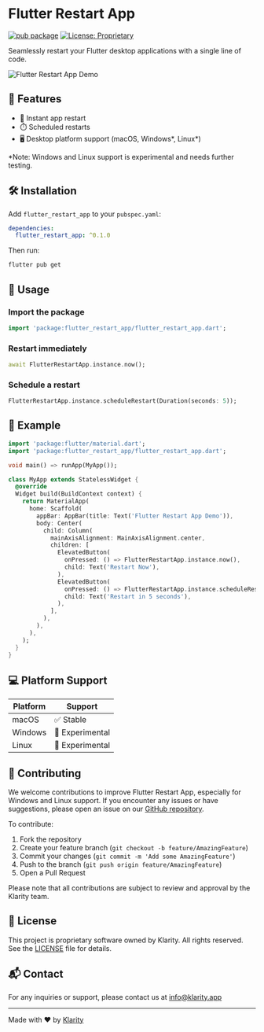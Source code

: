 # Flutter Restart App

[![pub package](https://img.shields.io/pub/v/flutter_restart_app.svg)](https://pub.dev/packages/flutter_restart_app)
[![License: Proprietary](https://img.shields.io/badge/license-Proprietary-red.svg)](LICENSE)

Seamlessly restart your Flutter desktop applications with a single line of code.

![Flutter Restart App Demo](https://path.to/your/demo.gif)

## 🚀 Features

- 🔄 Instant app restart
- ⏱️ Scheduled restarts
- 🖥️ Desktop platform support (macOS, Windows*, Linux*)

*Note: Windows and Linux support is experimental and needs further testing.

## 🛠️ Installation

Add `flutter_restart_app` to your `pubspec.yaml`:

```yaml
dependencies:
  flutter_restart_app: ^0.1.0
```

Then run:

```bash
flutter pub get
```

## 🔧 Usage

### Import the package

```dart
import 'package:flutter_restart_app/flutter_restart_app.dart';
```

### Restart immediately

```dart
await FlutterRestartApp.instance.now();
```

### Schedule a restart

```dart
FlutterRestartApp.instance.scheduleRestart(Duration(seconds: 5));
```

## 📱 Example

```dart
import 'package:flutter/material.dart';
import 'package:flutter_restart_app/flutter_restart_app.dart';

void main() => runApp(MyApp());

class MyApp extends StatelessWidget {
  @override
  Widget build(BuildContext context) {
    return MaterialApp(
      home: Scaffold(
        appBar: AppBar(title: Text('Flutter Restart App Demo')),
        body: Center(
          child: Column(
            mainAxisAlignment: MainAxisAlignment.center,
            children: [
              ElevatedButton(
                onPressed: () => FlutterRestartApp.instance.now(),
                child: Text('Restart Now'),
              ),
              ElevatedButton(
                onPressed: () => FlutterRestartApp.instance.scheduleRestart(Duration(seconds: 5)),
                child: Text('Restart in 5 seconds'),
              ),
            ],
          ),
        ),
      ),
    );
  }
}
```

## 💻 Platform Support

| Platform | Support    |
|----------|------------|
| macOS    | ✅ Stable   |
| Windows  | 🧪 Experimental |
| Linux    | 🧪 Experimental |

## 🤝 Contributing

We welcome contributions to improve Flutter Restart App, especially for Windows and Linux support. If you encounter any issues or have suggestions, please open an issue on our [GitHub repository](https://github.com/klarity-app/flutter_restart_app).

To contribute:

1. Fork the repository
2. Create your feature branch (`git checkout -b feature/AmazingFeature`)
3. Commit your changes (`git commit -m 'Add some AmazingFeature'`)
4. Push to the branch (`git push origin feature/AmazingFeature`)
5. Open a Pull Request

Please note that all contributions are subject to review and approval by the Klarity team.

## 📄 License

This project is proprietary software owned by Klarity. All rights reserved. See the [LICENSE](LICENSE) file for details.

## 📬 Contact

For any inquiries or support, please contact us at info@klarity.app

---

Made with ❤️ by [Klarity](https://www.klarity.app)
